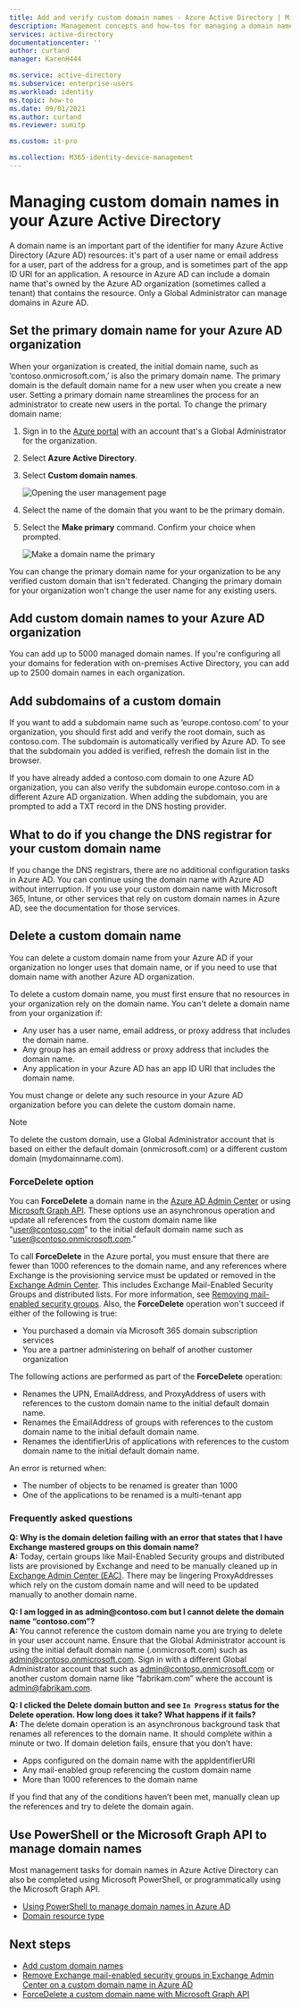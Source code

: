```yaml
---
title: Add and verify custom domain names - Azure Active Directory | Microsoft Docs
description: Management concepts and how-tos for managing a domain name in Azure Active Directory
services: active-directory
documentationcenter: ''
author: curtand
manager: KarenH444

ms.service: active-directory
ms.subservice: enterprise-users
ms.workload: identity
ms.topic: how-to
ms.date: 09/01/2021
ms.author: curtand
ms.reviewer: sumitp

ms.custom: it-pro

ms.collection: M365-identity-device-management
---
```

# Managing custom domain names in your Azure Active Directory

A domain name is an important part of the identifier for many Azure Active Directory (Azure AD) resources: it's part of a user name or email address for a user, part of the address for a group, and is sometimes part of the app ID URI for an application. A resource in Azure AD can include a domain name that's owned by the Azure AD organization (sometimes called a tenant) that contains the resource. Only a Global Administrator can manage domains in Azure AD.

## Set the primary domain name for your Azure AD organization

When your organization is created, the initial domain name, such as ‘contoso.onmicrosoft.com,’ is also the primary domain name. The primary domain is the default domain name for a new user when you create a new user. Setting a primary domain name streamlines the process for an administrator to create new users in the portal. To change the primary domain name:

1. Sign in to the [Azure portal](https://portal.azure.com) with an account that's a Global Administrator for the organization.
2. Select **Azure Active Directory**.
3. Select **Custom domain names**.
  
   ![Opening the user management page](./media/domains-manage/add-custom-domain.png)
4. Select the name of the domain that you want to be the primary domain.
5. Select the **Make primary** command. Confirm your choice when prompted.
  
   ![Make a domain name the primary](./media/domains-manage/make-primary-domain.png)

You can change the primary domain name for your organization to be any verified custom domain that isn't federated. Changing the primary domain for your organization won't change the user name for any existing users.

## Add custom domain names to your Azure AD organization

You can add up to 5000 managed domain names. If you're configuring all your domains for federation with on-premises Active Directory, you can add up to 2500 domain names in each organization.

## Add subdomains of a custom domain

If you want to add a subdomain name such as ‘europe.contoso.com’ to your organization, you should first add and verify the root domain, such as contoso.com. The subdomain is automatically verified by Azure AD. To see that the subdomain you added is verified, refresh the domain list in the browser.

If you have already added a contoso.com domain to one Azure AD organization, you can also verify the subdomain europe.contoso.com in a different Azure AD organization. When adding the subdomain, you are prompted to add a TXT record in the DNS hosting provider.

## What to do if you change the DNS registrar for your custom domain name

If you change the DNS registrars, there are no additional configuration tasks in Azure AD. You can continue using the domain name with Azure AD without interruption. If you use your custom domain name with Microsoft 365, Intune, or other services that rely on custom domain names in Azure AD, see the documentation for those services.

## Delete a custom domain name

You can delete a custom domain name from your Azure AD if your organization no longer uses that domain name, or if you need to use that domain name with another Azure AD organization.

To delete a custom domain name, you must first ensure that no resources in your organization rely on the domain name. You can't delete a domain name from your organization if:

* Any user has a user name, email address, or proxy address that includes the domain name.
* Any group has an email address or proxy address that includes the domain name.
* Any application in your Azure AD has an app ID URI that includes the domain name.

You must change or delete any such resource in your Azure AD organization before you can delete the custom domain name. 

> [!Note]
> To delete the custom domain, use a Global Administrator account that is based on either the default domain (onmicrosoft.com) or a different custom domain (mydomainname.com).

### ForceDelete option

You can **ForceDelete** a domain name in the [Azure AD Admin Center](https://aad.portal.azure.com) or using [Microsoft Graph API](/graph/api/domain-forcedelete). These options use an asynchronous operation and update all references from the custom domain name like “user@contoso.com” to the initial default domain name such as “user@contoso.onmicrosoft.com.”

To call **ForceDelete** in the Azure portal, you must ensure that there are fewer than 1000 references to the domain name, and any references where Exchange is the provisioning service must be updated or removed in the [Exchange Admin Center](https://outlook.office365.com/ecp/). This includes Exchange Mail-Enabled Security Groups and distributed lists. For more information, see [Removing mail-enabled security groups](/Exchange/recipients/mail-enabled-security-groups#Remove%20mail-enabled%20security%20groups&preserve-view=true). Also, the **ForceDelete** operation won't succeed if either of the following is true:

* You purchased a domain via Microsoft 365 domain subscription services
* You are a partner administering on behalf of another customer organization

The following actions are performed as part of the **ForceDelete** operation:

* Renames the UPN, EmailAddress, and ProxyAddress of users with references to the custom domain name to the initial default domain name.
* Renames the EmailAddress of groups with references to the custom domain name to the initial default domain name.
* Renames the identifierUris of applications with references to the custom domain name to the initial default domain name.

An error is returned when:

* The number of objects to be renamed is greater than 1000
* One of the applications to be renamed is a multi-tenant app

### Frequently asked questions

**Q: Why is the domain deletion failing with an error that states that I have Exchange mastered groups on this domain name?** <br>
**A:** Today, certain groups like Mail-Enabled Security groups and distributed lists are provisioned by Exchange and need to be manually cleaned up in [Exchange Admin Center (EAC)](https://outlook.office365.com/ecp/). There may be lingering ProxyAddresses which rely on the custom domain name and will need to be updated manually to another domain name. 

**Q: I am logged in as admin\@contoso.com but I cannot delete the domain name “contoso.com”?**<br>
**A:** You cannot reference the custom domain name you are trying to delete in your user account name. Ensure that the Global Administrator account is using the initial default domain name (.onmicrosoft.com) such as admin@contoso.onmicrosoft.com. Sign in with a different Global Administrator account that such as admin@contoso.onmicrosoft.com or another custom domain name like “fabrikam.com” where the account is admin@fabrikam.com.

**Q: I clicked the Delete domain button and see `In Progress` status for the Delete operation. How long does it take? What happens if it fails?**<br>
**A:** The delete domain operation is an asynchronous background task that renames all references to the domain name. It should complete within a minute or two. If domain deletion fails, ensure that you don’t have:

* Apps configured on the domain name with the appIdentifierURI
* Any mail-enabled group referencing the custom domain name
* More than 1000 references to the domain name

If you find that any of the conditions haven’t been met, manually clean up the references and try to delete the domain again.

## Use PowerShell or the Microsoft Graph API to manage domain names

Most management tasks for domain names in Azure Active Directory can also be completed using Microsoft PowerShell, or programmatically using the Microsoft Graph API.

* [Using PowerShell to manage domain names in Azure AD](/powershell/module/azuread/#domains&preserve-view=true)
* [Domain resource type](/graph/api/resources/domain)

## Next steps

* [Add custom domain names](../fundamentals/add-custom-domain.md?context=azure%2factive-directory%2fusers-groups-roles%2fcontext%2fugr-context)
* [Remove Exchange mail-enabled security groups in Exchange Admin Center on a custom domain name in Azure AD](/Exchange/recipients/mail-enabled-security-groups#Remove%20mail-enabled%20security%20groups&preserve-view=true)
* [ForceDelete a custom domain name with Microsoft Graph API](/graph/api/domain-forcedelete)
